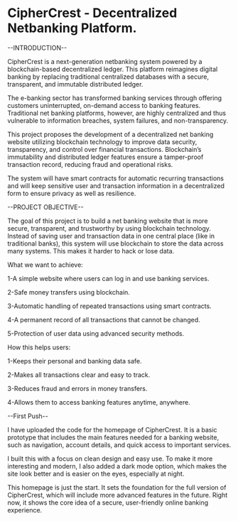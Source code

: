 # CipherCrest - Decentralized Netbanking Platform.
--INTRODUCTION--

CipherCrest is a next-generation netbanking system powered by a blockchain-based decentralized ledger. This platform reimagines digital banking by replacing traditional centralized databases with a secure, transparent, and immutable distributed ledger.

The e-banking sector has transformed banking services through offering customers uninterrupted, on-demand access to banking features. Traditional net banking platforms, however, are highly centralized and thus vulnerable to information breaches, system failures, and non-transparency.

This project proposes the development of a decentralized net banking website utilizing blockchain technology to improve data security, transparency, and control over financial transactions. Blockchain’s immutability and distributed ledger features ensure a tamper-proof transaction record, reducing fraud and operational risks.

The system will have smart contracts for automatic recurring transactions and will keep sensitive user and transaction information in a decentralized form to ensure privacy as well as resilience.

--PROJECT OBJECTIVE--

The goal of this project is to build a net banking website that is more secure, transparent, and trustworthy by using blockchain technology.
Instead of saving user and transaction data in one central place (like in traditional banks), this system will use blockchain to store the data across many systems. This makes it harder to hack or lose data.

What we want to achieve:

1-A simple website where users can log in and use banking services.

2-Safe money transfers using blockchain.

3-Automatic handling of repeated transactions using smart contracts.

4-A permanent record of all transactions that cannot be changed.

5-Protection of user data using advanced security methods.

How this helps users:

1-Keeps their personal and banking data safe.

2-Makes all transactions clear and easy to track.

3-Reduces fraud and errors in money transfers.  

4-Allows them to access banking features anytime, anywhere.

--First Push--

I have uploaded the code for the homepage of CipherCrest. It is a basic prototype that includes the main features needed for a banking website, such as navigation, account details, and quick access to important services.

I built this with a focus on clean design and easy use. To make it more interesting and modern, I also added a dark mode option, which makes the site look better and is easier on the eyes, especially at night.

This homepage is just the start. It sets the foundation for the full version of CipherCrest, which will include more advanced features in the future. Right now, it shows the core idea of a secure, user-friendly online banking experience.

